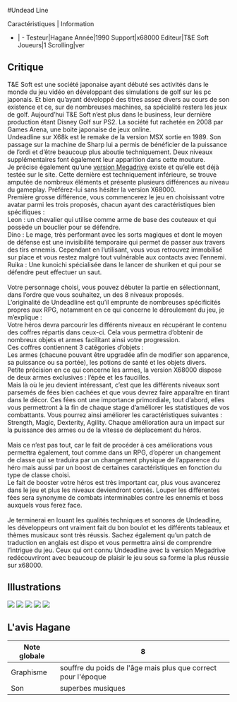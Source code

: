 #Undead Line

Caractéristiques | Information
- | -
Testeur|Hagane
Année|1990
Support|x68000
Editeur|T&E Soft
Joueurs|1
Scrolling|ver

## Critique
T&E Soft est une société japonaise ayant débuté ses activités dans le monde du jeu vidéo en développant des simulations de golf sur les pc japonais. Et bien qu’ayant développé des titres assez divers au cours de son existence et ce, sur de nombreuses machines, sa spécialité restera les jeux de golf. Aujourd’hui T&E Soft n’est plus dans le business, leur dernière production étant Disney Golf sur PS2. La société fut rachetée en 2008 par Games Arena, une boite japonaise de jeux online.<br/>Undeadline sur X68k est le remake de la version MSX sortie en 1989. Son passage sur la machine de Sharp lui a permis de bénéficier de la puissance de l’ordi et d’être beaucoup plus aboutie techniquement. Deux niveaux supplémentaires font également leur apparition dans cette mouture.<br/>Je précise également qu’une <a href="index.php?page=fiche&id=180">version Megadrive</a> existe et qu’elle est déjà testée sur le site. Cette dernière est techniquement inférieure, se trouve amputée de nombreux éléments et présente plusieurs différences au niveau du gameplay. Préférez-lui sans hésiter la version X68000.<br/>Première grosse différence, vous commencerez le jeu en choisissant votre avatar parmi les trois proposés, chacun ayant des caractéristiques bien spécifiques :<br/>Leon : un chevalier qui utilise comme arme de base des couteaux et qui possède un bouclier pour se défendre.<br/>Dino : Le mage, très performant avec les sorts magiques et dont le moyen de défense est une invisibilité temporaire qui permet de passer aux travers des tirs ennemis. Cependant en l’utilisant, vous vous retrouvez immobilisé sur place et vous restez malgré tout vulnérable aux contacts avec l’ennemi.<br/>Ruika : Une kunoichi spécialisée dans le lancer de shuriken et qui pour se défendre peut effectuer un saut.<br/><br/>Votre personnage choisi, vous pouvez débuter la partie en sélectionnant, dans l’ordre que vous souhaitez, un des 8 niveaux proposés.<br/>L’originalité de Undeadline est qu’il emprunte de nombreuses spécificités propres aux RPG, notamment en ce qui concerne le déroulement du jeu, je m’explique :<br/>Votre héros devra parcourir les différents niveaux en récupérant le contenu des coffres répartis dans ceux-ci. Cela vous permettra d’obtenir de nombreux objets et armes facilitant ainsi votre progression.<br/>Ces coffres contiennent 3 catégories d’objets :<br/>Les armes (chacune pouvant être upgradée afin de modifier son apparence, sa puissance ou sa portée), les potions de santé et les objets divers.<br/>Petite précision en ce qui concerne les armes, la version X68000 dispose de deux armes exclusives : l’épée et les faucilles.<br/>Mais là où le jeu devient intéressant, c’est que les différents niveaux sont parsemés de fées bien cachées et que vous devrez faire apparaître en tirant dans le décor. Ces fées ont une importance primordiale, tout d’abord, elles vous permettront à la fin de chaque stage d’améliorer les statistiques de vos combattants. Vous pourrez ainsi améliorer les caractéristiques suivantes : Strength, Magic, Dexterity, Agility. Chaque amélioration aura un impact sur la puissance des armes ou de la vitesse de déplacement du héros.<br/><br/>Mais ce n’est pas tout, car le fait de procéder à ces améliorations vous permettra également, tout comme dans un RPG, d’opérer un changement de classe qui se traduira par un changement physique de l’apparence du héro mais aussi par un boost de certaines caractéristiques en fonction du type de classe choisi.<br/>Le fait de booster votre héros est très important car, plus vous avancerez dans le jeu et plus les niveaux deviendront corsés. Louper les différentes fées sera synonyme de combats interminables contre les ennemis et boss auxquels vous ferez face.<br/><br/>Je terminerai en louant les qualités techniques et sonores de Undeadline, les développeurs ont vraiment fait du bon boulot et les différents tableaux et thèmes musicaux sont très réussis. Sachez également qu’un patch de traduction en anglais est dispo et vous permettra ainsi de comprendre l’intrigue du jeu. Ceux qui ont connu Undeadline avec la version Megadrive redécouvriront avec beaucoup de plaisir le jeu sous sa forme la plus réussie sur x68000.<br/>

## Illustrations
![](http://www.shmup.com/images/thumbs/img_fiche_1_1321.jpg)
![](http://www.shmup.com/images/thumbs/img_fiche_2_1321.jpg)
![](http://www.shmup.com/images/thumbs/img_fiche_3_1321.jpg)
![](http://www.shmup.com/images/thumbs/img_fiche_4_1321.jpg)
![](http://www.shmup.com/images/thumbs/img_fiche_5_1321.jpg)

## L'avis Hagane
Note globale|8
-|-
Graphisme|souffre du poids de l'âge mais plus que correct pour l'époque
Son|superbes musiques 
